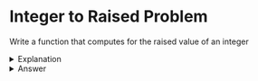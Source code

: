 # Integer to Raised Problem
Write a function that computes for the raised value of an integer


<details>
<summary>Explanation</summary>
<br>
</details>


<details>
<summary>Answer</summary>
<br>

``` c
int raise(int x, int raise){
	int i, res;
	res = 1;
	for(i = 0; i < raise; i++){
		res *= x;
	}
	return res;
}
```

</details>
